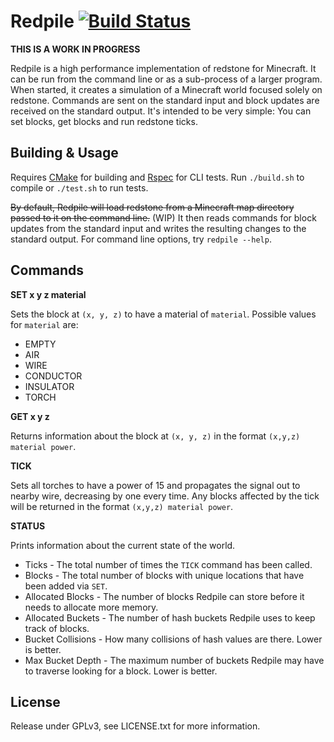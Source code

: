 Redpile [![Build Status](https://travis-ci.org/Nullreff/redpile.svg?branch=master)](https://travis-ci.org/Nullreff/redpile)
=======

**THIS IS A WORK IN PROGRESS**

Redpile is a high performance implementation of redstone for Minecraft.
It can be run from the command line or as a sub-process of a larger program.
When started, it creates a simulation of a Minecraft world focused solely on redstone.
Commands are sent on the standard input and block updates are received on the standard output.
It's intended to be very simple: You can set blocks, get blocks and run redstone ticks.

Building & Usage
----------------

Requires [CMake](http://www.cmake.org/) for building and [Rspec](http://rspec.info/) for CLI tests.
Run `./build.sh` to compile or `./test.sh` to run tests.

~~By default, Redpile will load redstone from a Minecraft map directory passed to it on the command line.~~ (WIP)
It then reads commands for block updates from the standard input and writes the resulting changes to the standard output.
For command line options, try `redpile --help`.

Commands
--------

**SET x y z material**

Sets the block at `(x, y, z)` to have a material of `material`.  Possible values for `material` are:

* EMPTY
* AIR
* WIRE
* CONDUCTOR
* INSULATOR
* TORCH

**GET x y z**

Returns information about the block at `(x, y, z)` in the format `(x,y,z) material power`.

**TICK**

Sets all torches to have a power of 15 and propagates the signal out to nearby wire, decreasing by one every time.
Any blocks affected by the tick will be returned in the format `(x,y,z) material power`.

**STATUS**

Prints information about the current state of the world.

* Ticks - The total number of times the `TICK` command has been called.
* Blocks -  The total number of blocks with unique locations that have been added via `SET`.
* Allocated Blocks - The number of blocks Redpile can store before it needs to allocate more memory.
* Allocated Buckets - The number of hash buckets Redpile uses to keep track of blocks.
* Bucket Collisions - How many collisions of hash values are there.  Lower is better.
* Max Bucket Depth - The maximum number of buckets Redpile may have to traverse looking for a block.  Lower is better.

License
-------

Release under GPLv3, see LICENSE.txt for more information.

